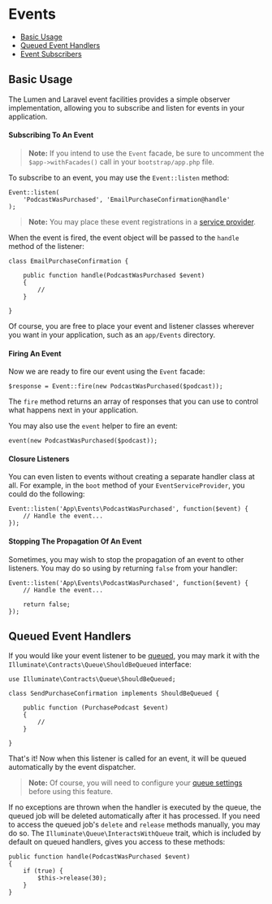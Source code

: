 # Events

- [Basic Usage](#basic-usage)
- [Queued Event Handlers](#queued-event-handlers)
- [Event Subscribers](#event-subscribers)

<a name="basic-usage"></a>
## Basic Usage

The Lumen and Laravel event facilities provides a simple observer implementation, allowing you to subscribe and listen for events in your application.

#### Subscribing To An Event

> **Note:** If you intend to use the `Event` facade, be sure to uncomment the `$app->withFacades()` call in your `bootstrap/app.php` file.

To subscribe to an event, you may use the `Event::listen` method:

	Event::listen(
		'PodcastWasPurchased', 'EmailPurchaseConfirmation@handle'
	);

> **Note:** You may place these event registrations in a [service provider](/docs/providers).

When the event is fired, the event object will be passed to the `handle` method of the listener:

	class EmailPurchaseConfirmation {

		public function handle(PodcastWasPurchased $event)
		{
			//
		}

	}

Of course, you are free to place your event and listener classes wherever you want in your application, such as an `app/Events` directory.

#### Firing An Event

Now we are ready to fire our event using the `Event` facade:

	$response = Event::fire(new PodcastWasPurchased($podcast));

The `fire` method returns an array of responses that you can use to control what happens next in your application.

You may also use the `event` helper to fire an event:

	event(new PodcastWasPurchased($podcast));

#### Closure Listeners

You can even listen to events without creating a separate handler class at all. For example, in the `boot` method of your `EventServiceProvider`, you could do the following:

	Event::listen('App\Events\PodcastWasPurchased', function($event) {
		// Handle the event...
	});

#### Stopping The Propagation Of An Event

Sometimes, you may wish to stop the propagation of an event to other listeners. You may do so using by returning `false` from your handler:

	Event::listen('App\Events\PodcastWasPurchased', function($event) {
		// Handle the event...

		return false;
	});

<a name="queued-event-handlers"></a>
## Queued Event Handlers

If you would like your event listener to be [queued](/docs/queues), you may mark it with the `Illuminate\Contracts\Queue\ShouldBeQueued` interface:

	use Illuminate\Contracts\Queue\ShouldBeQueued;

	class SendPurchaseConfirmation implements ShouldBeQueued {

		public function (PurchasePodcast $event)
		{
			//
		}

	}

That's it! Now when this listener is called for an event, it will be queued automatically by the event dispatcher.

> **Note:** Of course, you will need to configure your [queue settings](/docs/queues) before using this feature.

If no exceptions are thrown when the handler is executed by the queue, the queued job will be deleted automatically after it has processed. If you need to access the queued job's `delete` and `release` methods manually, you may do so. The `Illuminate\Queue\InteractsWithQueue` trait, which is included by default on queued handlers, gives you access to these methods:

	public function handle(PodcastWasPurchased $event)
	{
		if (true) {
			$this->release(30);
		}
	}
